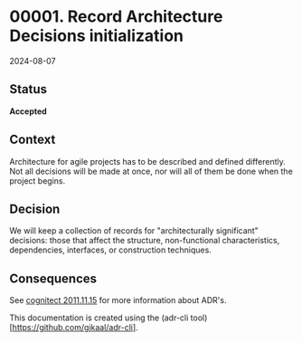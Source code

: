 # 00001. Record Architecture Decisions initialization

2024-08-07

## Status

__Accepted__

## Context

Architecture for agile projects has to be described and defined differently. Not all decisions will be made at once, nor will all of them be done when the project begins.

## Decision

We will keep a collection of records for "architecturally significant" decisions: those that affect the structure, non-functional characteristics, dependencies, interfaces, or construction techniques.

## Consequences

See [cognitect 2011.11.15](https://cognitect.com/blog/2011/11/15/documenting-architecture-decisions) for more information about ADR's.

This documentation is created using the (adr-cli tool)[https://github.com/gjkaal/adr-cli].
